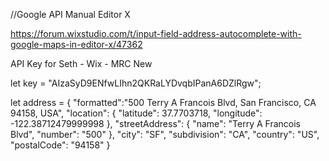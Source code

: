 //Google API Manual Editor X

https://forum.wixstudio.com/t/input-field-address-autocomplete-with-google-maps-in-editor-x/47362


API Key for Seth - Wix - MRC New

let key = "AIzaSyD9ENfwLIhn2QKRaLYDvqbIPanA6DZlRgw";


let address =
  {
    "formatted":"500 Terry A Francois Blvd, San Francisco, CA 94158, USA",
    "location": {
      "latitude": 37.7703718,
      "longitude": -122.38712479999998
      },
      "streetAddress": {
        "name":  "Terry A Francois Blvd",
        "number": "500"
      },
      "city": "SF",
      "subdivision": "CA",
      "country": "US",
      "postalCode": "94158"
  }
